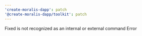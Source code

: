 ```yaml
---
'create-moralis-dapp': patch
'@create-moralis-dapp/toolkit': patch
---
```


Fixed is not recognized as an internal or external command Error

